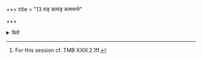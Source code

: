 +++
title = "13 यङ् कामङ् कामयन्ते"

+++

<details><summary>थिते</summary>

13. (The performers) reach whatever thing they desire (by means of the first of these).[^1]  

[^1]: For this session cf. TMB XXIII.2.1ff. 
</details>
